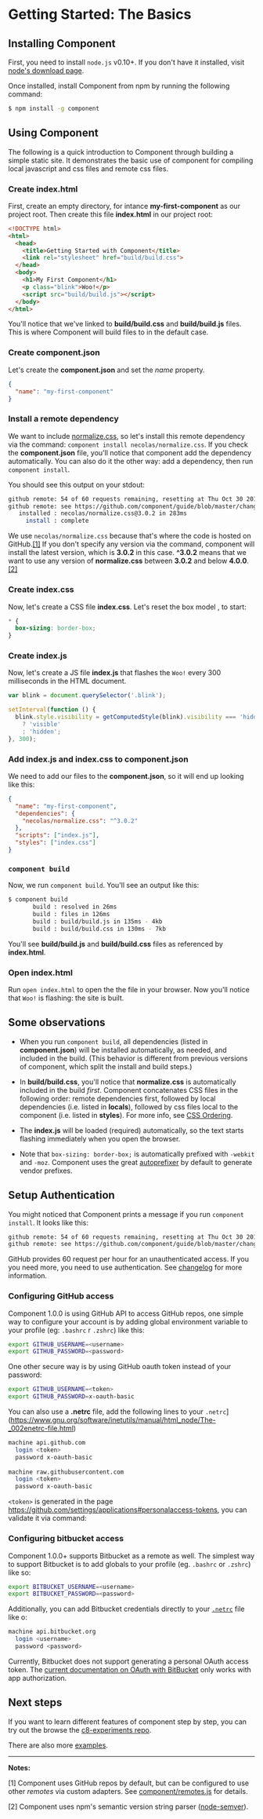 
# Getting Started: The Basics

## Installing Component

First, you need to install `node.js` v0.10+. If you don't have it installed,
visit [node's download page](http://nodejs.org/download/).

Once installed, install Component from npm by running the following command:

```bash
$ npm install -g component
```

## Using Component

The following is a quick introduction to Component through building a simple
static site.  It demonstrates the basic use of component for compiling local
javascript and css files and remote css files.

### Create index.html

First, create an empty directory, for intance __my-first-component__ as our 
project root.
Then create this file __index.html__ in our project root:

```html
<!DOCTYPE html>
<html>
  <head>
    <title>Getting Started with Component</title>
    <link rel="stylesheet" href="build/build.css">
  </head>
  <body>
    <h1>My First Component</h1>
    <p class="blink">Woo!</p>
    <script src="build/build.js"></script>
  </body>
</html>
```

You'll notice that we've linked to __build/build.css__ and __build/build.js__
files. This is where Component will build files to in the default case.

### Create component.json

Let's create the __component.json__ and set the _name_ property.

```json
{
  "name": "my-first-component"
}
```

### Install a remote dependency

We want to include
[normalize.css](https://github.com/necolas/normalize.css), so let's install 
this remote dependency via the command: 
`component install necolas/normalize.css`. If you check the __component.json__ 
file, you'll notice that component add the dependency automatically. You can also do it the other way: add a dependency, then run `component install`.

You should see this output on your stdout:
```bash
github remote: 54 of 60 requests remaining, resetting at Thu Oct 30 2014 00:23:36 GMT+0100 (CET)
github remote: see https://github.com/component/guide/blob/master/changelogs/1.0.0.md#required-authentication for more information.
   installed : necolas/normalize.css@3.0.2 in 283ms
     install : complete
```

We use `necolas/normalize.css` because that's where the code is hosted
on GitHub.[[1]](#remotes) If you don't specify any version via the command,
component will install the latest version, which is __3.0.2__ in this case. 
__^3.0.2__ means that we want to use any version of
__normalize.css__ between __3.0.2__ and below __4.0.0__.[[2]](#semver)


### Create index.css

Now, let's create a CSS file __index.css__. Let's reset the box model
, to start:

```css
* {
  box-sizing: border-box;
}
```

### Create index.js

Now, let's create a JS file __index.js__ that flashes the `Woo!` every 300 
milliseconds in the HTML document.

```js
var blink = document.querySelector('.blink');

setInterval(function () {
  blink.style.visibility = getComputedStyle(blink).visibility === 'hidden'
    ? 'visible'
    : 'hidden';
}, 300);
```

### Add index.js and index.css to component.json

We need to add our files to the __component.json__, so it will end up looking 
like this:

```json
{
  "name": "my-first-component",
  "dependencies": {
    "necolas/normalize.css": "^3.0.2"
  },
  "scripts": ["index.js"],
  "styles": ["index.css"]
}
```

### `component build`

Now, we run `component build`. You'll see an output like this:

```bash
$ component build
       build : resolved in 26ms
       build : files in 126ms
       build : build/build.js in 135ms - 4kb
       build : build/build.css in 130ms - 7kb
```

You'll see __build/build.js__ and __build/build.css__ files as referenced by 
__index.html__.

### Open index.html

Run `open index.html` to open the the file in your browser. Now you'll notice 
that `Woo!` is flashing: the site is built.

## Some observations

- When you run `component build`, all dependencies (listed in __component.json__) 
will be installed automatically, as needed, and included in the build. (This
behavior is different from previous versions of component, which split the
install and build steps.)

- In __build/build.css__, you'll notice that __normalize.css__ is automatically
included in the build _first_. Component concatenates CSS files in the
following order: remote dependencies first, followed by local dependencies
(i.e. listed in __locals__), followed by css files local to the component
(i.e. listed in __styles__). For more info, see [CSS Ordering][css-ordering].

- The __index.js__ will be loaded (required) automatically, so the text starts
flashing immediately when you open the browser.

- Note that `box-sizing: border-box;` is automatically prefixed with `-webkit`
and `-moz`. Component uses the great [autoprefixer](https://github.com/postcss/autoprefixer) by default to generate vendor prefixes.

## Setup Authentication
You might noticed that Component prints a message if you run 
`component install`. It looks like this:
```bash
github remote: 54 of 60 requests remaining, resetting at Thu Oct 30 2014 00:23:36 GMT+0100 (CET)
github remote: see https://github.com/component/guide/blob/master/changelogs/1.0.0.md#required-authentication for more information.
```
GitHub provides 60 request per hour for an unauthenticated access. If you
you need more, you need to use authentication. See [changelog](https://github.com/componentjs/guide/blob/master/changelogs/1.0.0.md#required-authentication) for more information.

### Configuring GitHub access

Component 1.0.0 is using GitHub API to access GitHub repos, one simple way to configure your account is by adding global environment variable to your profile (eg: `.bashrc` r `.zshrc`) like this:

```bash
export GITHUB_USERNAME=<username>
export GITHUB_PASSWORD=<password>
```

One other secure way is by using GitHub oauth token instead of your password:

```bash
export GITHUB_USERNAME=<token>
export GITHUB_PASSWORD=x-oauth-basic
```

You can also use a __.netrc__ file, add the following lines to your `.netrc`](https://www.gnu.org/software/inetutils/manual/html_node/The-_002enetrc-file.html)

```bash
machine api.github.com
  login <token>
  password x-oauth-basic
  
machine raw.githubusercontent.com
  login <token>
  password x-oauth-basic
```

`<token>` is generated in the page <https://github.com/settings/applications#personalaccess-tokens>, you can validate it via command:


### Configuring bitbucket access

Component 1.0.0+ supports Bitbucket as a remote as well. The simplest way to support Bitbucket is to add globals to your profile (eg. `.bashrc` or `.zshrc`) like so:

```bash
export BITBUCKET_USERNAME=<username>
export BITBUCKET_PASSWORD=<password>
```

Additionally, you can add Bitbucket credentials directly to your [`.netrc`](https://www.gnu.org/software/inetutils/manual/html_node/The-_002enetrc-file.html) file like o:

```bash
machine api.bitbucket.org
  login <username>
  password <password>
```

Currently, Bitbucket does not support generating a personal OAuth access token. The [current documentation on OAuth with BitBucket](https://confluence.atlassian.com/isplay/BITBUCKET/OAuth+on+Bitbucket) only works with app authorization.

## Next steps

If you want to learn different features of component step by
step, you can try out the browse the [c8-experiments repo](https://github.com/timaschew/c8-experiments).

There are also more [examples](https://github.com/componentjs/guide/blob/master/component/examples.md).

-----
**Notes:**

<a name="remotes"></a>
[1] Component uses GitHub repos by default, but can be configured to use other
_remotes_ via custom adapters. See [component/remotes.js][remotes] for details.

<a name="semver"></a>
[2] Component uses npm's semantic version string parser ([node-semver][semver]).


[css-ordering]: https://github.com/componentjs/guide/blob/master/creating-apps-with-components/css-ordering.md
[remotes]: https://github.com/componentjs/remotes.js
[semver]: https://github.com/npm/node-semver
